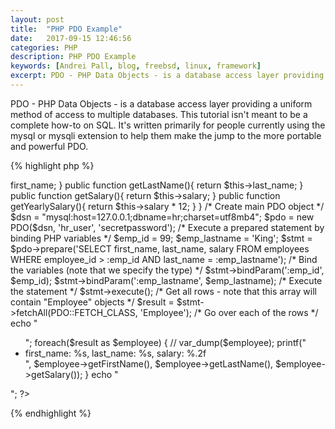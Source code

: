 ```yaml
---
layout: post
title:  "PHP PDO Example"
date:   2017-09-15 12:46:56
categories: PHP
description: PHP PDO Example
keywords: [Andrei Pall, blog, freebsd, linux, framework]
excerpt: PDO - PHP Data Objects - is a database access layer providing a uniform method of access to multiple databases. This tutorial isn't meant to be a complete how-to on SQL. It's written primarily for people currently using the mysql or mysqli extension to help them make the jump to the more portable and powerful PDO.
---
```


PDO - PHP Data Objects - is a database access layer providing a uniform method of access to multiple databases. This tutorial isn't meant to be a complete how-to on SQL. It's written primarily for people currently using the mysql or mysqli extension to help them make the jump to the more portable and powerful PDO.

{% highlight php %}
<?php
// Official documentation: http://php.net/manual/en/book.pdo.php

/* Class that we will use to hold our data */
class Employee {
  private $last_name;
  private $first_name;
  private $salary;

  public function getFirstName(){ return $this->first_name; }
  public function getLastName(){ return $this->last_name; }
  public function getSalary(){ return $this->salary; }
  public function getYearlySalary(){ return $this->salary * 12; }
}

/* Create main PDO object */
$dsn = "mysql:host=127.0.0.1;dbname=hr;charset=utf8mb4";
$pdo = new PDO($dsn, 'hr_user', 'secretpassword');

/* Execute a prepared statement by binding PHP variables */
$emp_id = 99;
$emp_lastname = 'King';

$stmt = $pdo->prepare('SELECT first_name, last_name, salary FROM employees
  WHERE employee_id > :emp_id AND last_name = :emp_lastname');

/* Bind the variables (note that we specify the type) */
$stmt->bindParam(':emp_id', $emp_id);
$stmt->bindParam(':emp_lastname', $emp_lastname);

/* Execute the statement */
$stmt->execute();

/* Get all rows - note that this array will contain "Employee" objects */
$result = $stmt->fetchAll(PDO::FETCH_CLASS, 'Employee');

/* Go over each of the rows */
echo "<ul>";
foreach($result as $employee) {
  // var_dump($employee);
  printf("<li>first_name: %s, last_name: %s, salary: %.2f</li>",
    $employee->getFirstName(), $employee->getLastName(), $employee->getSalary());
}
echo "</ul>";

?>
{% endhighlight %}
